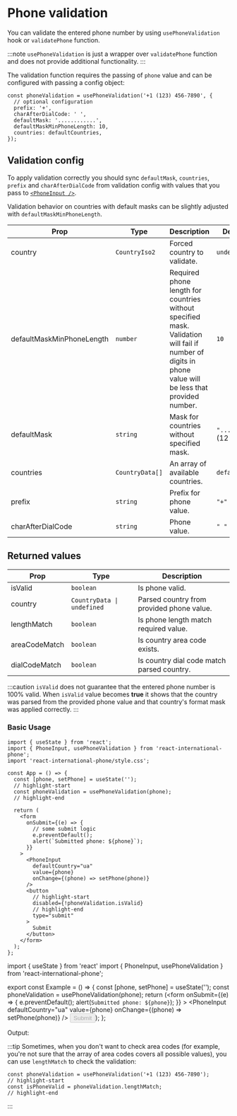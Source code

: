 # Phone validation

You can validate the entered phone number by using `usePhoneValidation` hook or `validatePhone` function.

:::note
`usePhoneValidation` is just a wrapper over `validatePhone` function and does not provide additional functionality.
:::

The validation function requires the passing of `phone` value and can be configured with passing a config object:

```tsx
const phoneValidation = usePhoneValidation('+1 (123) 456-7890', {
  // optional configuration
  prefix: '+',
  charAfterDialCode: ' ',
  defaultMask: '............',
  defaultMaskMinPhoneLength: 10,
  countries: defaultCountries,
});
```

## Validation config

To apply validation correctly you should sync `defaultMask`, `countries`, `prefix` and `charAfterDialCode` from validation config with values that you pass to [`<PhoneInput />`](/docs/Usage/PhoneInput#properties).

Validation behavior on countries with default masks can be slightly adjusted with `defaultMaskMinPhoneLength`.

| Prop                      | Type            | Description                                                                                                                                            | Default value               |
| ------------------------- | --------------- | ------------------------------------------------------------------------------------------------------------------------------------------------------ | --------------------------- |
| country                   | `CountryIso2`   | Forced country to validate.                                                                                                                            | `undefined`                 |
| defaultMaskMinPhoneLength | `number`        | Required phone length for countries without specified mask. Validation will fail if number of digits in phone value will be less that provided number. | `10`                        |
| defaultMask               | `string`        | Mask for countries without specified mask.                                                                                                             | `"............"` (12 chars) |
| countries                 | `CountryData[]` | An array of available countries.                                                                                                                       | `defaultCountries`          |
| prefix                    | `string`        | Prefix for phone value.                                                                                                                                | `"+"`                       |
| charAfterDialCode         | `string`        | Phone value.                                                                                                                                           | `" "`                       |

## Returned values

| Prop          | Type                                  | Description                                |
| ------------- | ------------------------------------- | ------------------------------------------ |
| isValid       | `boolean`                             | Is phone valid.                            |
| country       | <code>CountryData \| undefined</code> | Parsed country from provided phone value.  |
| lengthMatch   | `boolean`                             | Is phone length match required value.      |
| areaCodeMatch | `boolean`                             | Is country area code exists.               |
| dialCodeMatch | `boolean`                             | Is country dial code match parsed country. |

:::caution
`isValid` does not guarantee that the entered phone number is 100% valid.
When `isValid` value becomes **true** it shows that the country was parsed from the provided phone value and that country's format mask was applied correctly.
:::

### Basic Usage

```tsx
import { useState } from 'react';
import { PhoneInput, usePhoneValidation } from 'react-international-phone';
import 'react-international-phone/style.css';

const App = () => {
  const [phone, setPhone] = useState('');
  // highlight-start
  const phoneValidation = usePhoneValidation(phone);
  // highlight-end

  return (
    <form
      onSubmit={(e) => {
        // some submit logic
        e.preventDefault();
        alert(`Submitted phone: ${phone}`);
      }}
    >
      <PhoneInput
        defaultCountry="ua"
        value={phone}
        onChange={(phone) => setPhone(phone)}
      />
      <button
        // highlight-start
        disabled={!phoneValidation.isValid}
        // highlight-end
        type="submit"
      >
        Submit
      </button>
    </form>
  );
};
```

import { useState } from 'react'
import { PhoneInput, usePhoneValidation } from 'react-international-phone';

export const Example = () => {
const [phone, setPhone] = useState('');
const phoneValidation = usePhoneValidation(phone);
return (<form
onSubmit={(e) => {
e.preventDefault();
alert(`Submitted phone: ${phone}`);
}} >
<PhoneInput
defaultCountry="ua"
value={phone}
onChange={(phone) => setPhone(phone)}
/>
<button
disabled={!phoneValidation.isValid}
type="submit" >
Submit
</button></form>);
};

Output:

<div style={{ margin: "8px 0 24px" }}>
<Example />
</div>

:::tip
Sometimes, when you don't want to check area codes (for example, you're not sure that the array of area codes covers all possible values), you can use `lengthMatch` to check the validation:

```tsx
const phoneValidation = usePhoneValidation('+1 (123) 456-7890');
// highlight-start
const isPhoneValid = phoneValidation.lengthMatch;
// highlight-end
```

:::
